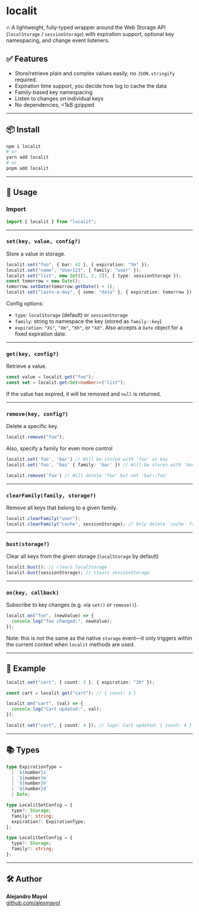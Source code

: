 # localit

🔥 A lightweight, fully-typed wrapper around the Web Storage API (`localStorage` / `sessionStorage`) with expiration support, optional key namespacing, and change event listeners.

## ✅ Features

- Store/retrieve plain and complex values easily, no `JSON.stringify` required.
- Expiration time support, you decide how log to cache the data
- Family-based key namespacing
- Listen to changes on individual keys
- No dependencies, <1kB gzipped

---

## 📦 Install

```bash
npm i localit
# or
yarn add localit
# or
pnpm add localit
```

---

## 🚀 Usage

### Import

```ts
import { localit } from "localit";
```

---

### `set(key, value, config?)`

Store a value in storage.

```ts
localit.set("foo", { bar: 42 }, { expiration: "5m" });
localit.set("name", "User123", { family: "user" });
localit.set("list", new Set([1, 2, 3]), { type: sessionStorage });
const tomorrow = new Date();
tomorrow.setDate(tomorrow.getDate() + 1);
localit.set("lasts-a-day", { some: "data" }, { expiration: tomorrow });
```

Config options:

- `type`: `localStorage` (default) or `sessionStorage`
- `family`: string to namespace the key (stored as `family::key`)
- `expiration`: `"Xs"`, `"Xm"`, `"Xh"`, or `"Xd"`. Also accepts a `Date` object for a fixed expiration date.

---

### `get(key, config?)`

Retrieve a value.

```ts
const value = localit.get("foo");
const set = localit.get<Set<number>>("list");
```

If the value has expired, it will be removed and `null` is returned.

---

### `remove(key, config?)`

Delete a specific key.

```ts
localit.remove("foo");
```

Also, specify a family for even more control

```ts
localit.set('foo', 'bar') // Will be stored with 'foo' as key
localit.set('foo', 'baz' { family: 'bar' }) // Will be stores with 'bar::foo key

localit.remove('foo') // Will detele 'foo' but not 'bar::foo'
```

---

### `clearFamily(family, storage?)`

Remove all keys that belong to a given family.

```ts
localit.clearFamily("user");
localit.clearFamily("cache", sessionStorage); // Only delete `cache` family in sessionStorage, localStorage keys are kept intact
```

---

### `bust(storage?)`

Clear all keys from the given storage (`localStorage` by default)

```ts
localit.bust(); // clears localStorage
localit.bust(sessionStorage); // clears sessionStorage
```

---

### `on(key, callback)`

Subscribe to key changes (e.g. via `set()` or `remove()`).

```ts
localit.on("foo", (newValue) => {
  console.log("foo changed:", newValue);
});
```

Note: this is _not_ the same as the native `storage` event—it only triggers within the current context when `localit` methods are used.

---

## 🧪 Example

```ts
localit.set("cart", { count: 3 }, { expiration: "2h" });

const cart = localit.get("cart"); // { count: 3 }

localit.on("cart", (val) => {
  console.log("Cart updated:", val);
});

localit.set("cart", { count: 4 }); // logs: Cart updated: { count: 4 }
```

---

## 📚 Types

```ts
type ExpirationType =
  | `${number}s`
  | `${number}m`
  | `${number}h`
  | `${number}d`
  | Date;

type LocalitSetConfig = {
  type?: Storage;
  family?: string;
  expiration?: ExpirationType;
};

type LocalitGetConfig = {
  type?: Storage;
  family?: string;
};
```

---

## 🛠 Author

**Alejandro Mayol**  
[github.com/alexmayol](https://github.com/alexmayol)
